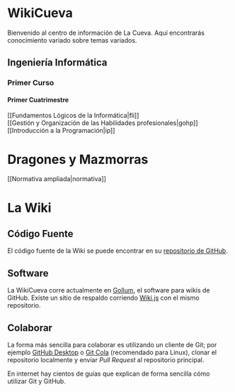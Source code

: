 # WikiCueva

Bienvenido al centro de información de La Cueva. Aquí encontrarás conocimiento variado sobre temas variados.

## Ingeniería Informática

### Primer Curso

#### Primer Cuatrimestre

[[Fundamentos Lógicos de la Informática|fli]]  
[[Gestión y Organización de las Habilidades profesionales|gohp]]  
[[Introducción a la Programación|ip]]

# Dragones y Mazmorras

[[Normativa ampliada|normativa]]

# La Wiki

## Código Fuente

El código fuente de la Wiki se puede encontrar en su [repositorio de GitHub](https://github.com/PabloClon/wikicueva).

## Software

La WikiCueva corre actualmente en [Gollum](https://github.com/gollum/gollum), el software para wikis de GitHub. Existe un sitio de respaldo corriendo [Wiki.js](https://github.com/Requarks/wiki) con el mismo repositorio.

## Colaborar

La forma más sencilla para colaborar es utilizando un cliente de Git; por ejemplo [GitHub Desktop](https://desktop.github.com/) o [Git Cola](https://git-cola.github.io/) (recomendado para Linux), clonar el repositorio localmente y enviar *Pull Request* al repositorio principal.

En internet hay cientos de guías que explican de forma sencilla cómo utilizar Git y GitHub.
